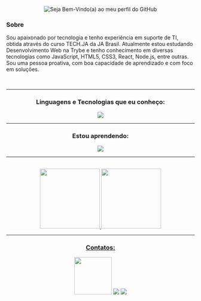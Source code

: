 
 <div align='center'>

![Seja Bem-Vindo(a) ao meu perfil do GitHub](https://user-images.githubusercontent.com/99821267/234386051-312743be-a05c-4460-a2d5-7ecb79bc8a3a.png)

</div>


### Sobre

Sou apaixonado por tecnologia e tenho experiência em suporte de TI, obtida através do curso TECH.JA da JA Brasil. Atualmente estou estudando Desenvolvimento Web na Trybe e tenho conhecimento em diversas tecnologias como JavaScript, HTML5, CSS3, React, Node.js, entre outras. Sou uma pessoa proativa, com boa capacidade de aprendizado e com foco em soluções.

 <br>
 <hr>
  <h3 align='center'>Linguagens e Tecnologias que eu conheço: </h3>
 
  <p align="center">
  <a href="#" target="_blank">
    <img src="https://skillicons.dev/icons?i=js,html,css,git,react,bootstrap,jest,mysql,nodejs,express,sequelize,redux,ts,styledcomponents" />
  </a>
  </p>
 <hr>
 <h3 align='center'>Estou aprendendo: </h3>

  <p align="center">
  <a href="#" target="_blank">
    <img src="https://skillicons.dev/icons?i=docker,mongodb,py,nextjs,materialui" />
  </a>
</p>
  
<hr> 
<br>
 <div align='center'>
<a href="https://github.com/MatheusNF123" target="_blank">
<img height="160em" src="https://github-readme-stats.vercel.app/api/top-langs/?username=MatheusNf123&layout=compact&langs_count=7&theme=dracula"/>
<img height="160em" src="https://github-readme-stats.vercel.app/api?username=MatheusNf123&show_icons=true&theme=dracula&include_all_commits=true&count_private=true"/>
</div>
 <hr> 
 
<div align='center'>
  
### Contatos:
 <a href="https://portfolio-ebon-pi-10.vercel.app/" target="_blank" rel="noopener"> <img src="https://user-images.githubusercontent.com/99821267/199720518-e5bdcaea-c16b-44ae-8656-f89f29f97e0f.png" width="100" target="_blank"></a>
<a href="https://www.linkedin.com/in/matheus-almeida-saporito-088450219/" target="_blank"><img src="https://img.shields.io/badge/LinkedIn-0077B5?style=for-the-badge&logo=linkedin&logoColor=white" target="_blank"></a>
<a href="mailto:matheus_cs.nf@hotmail.com"> <img src="https://img.shields.io/badge/Microsoft_Outlook-0078D4?style=for-the-badge&logo=microsoft-outlook&logoColor=white" target="_blank"></a>
 </div>
 


